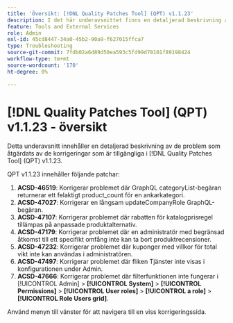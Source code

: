 ```yaml
---
title: 'Översikt: [!DNL Quality Patches Tool] (QPT) v1.1.23'
description: I det här underavsnittet finns en detaljerad beskrivning av de problem som åtgärdats av de korrigeringar som finns i  [!DNL Quality Patches Tool] (QPT) v1.1.23.
feature: Tools and External Services
role: Admin
exl-id: 45cd8447-34a0-45b2-90a9-f627015ffca7
type: Troubleshooting
source-git-commit: 7fdb02a6d89d50ea593c5fd99d78101f89198424
workflow-type: tm+mt
source-wordcount: '170'
ht-degree: 0%

---
```


# [!DNL Quality Patches Tool] (QPT) v1.1.23 - översikt

Detta underavsnitt innehåller en detaljerad beskrivning av de problem som åtgärdats av de korrigeringar som är tillgängliga i [!DNL Quality Patches Tool] (QPT) v1.1.23.

QPT v1.1.23 innehåller följande patchar:

1. **ACSD-46519**: Korrigerar problemet där GraphQL categoryList-begäran returnerar ett felaktigt product_count för en ankarkategori.
1. **ACSD-47027**: Korrigerar en långsam updateCompanyRole GraphQL-begäran.
1. **ACSD-47107**: Korrigerar problemet där rabatten för katalogprisregel tillämpas på anpassade produktalternativ.
1. **ACSD-47179**: Korrigerar problemet där en administratör med begränsad åtkomst till ett specifikt omfång inte kan ta bort produktrecensioner.
1. **ACSD-47232**: Korrigerar problemet där kuponger med villkor för total vikt inte kan användas i administratören.
1. **ACSD-47497**: Korrigerar problemet där fliken Tjänster inte visas i konfigurationen under Admin.
1. **ACSD-47666**: Korrigerar problemet där filterfunktionen inte fungerar i [!UICONTROL Admin] > **[!UICONTROL System]** > **[!UICONTROL Permissions]** > **[!UICONTROL User roles]** > **[!UICONTROL a role]** > **[!UICONTROL Role Users grid]**.

Använd menyn till vänster för att navigera till en viss korrigeringssida.

